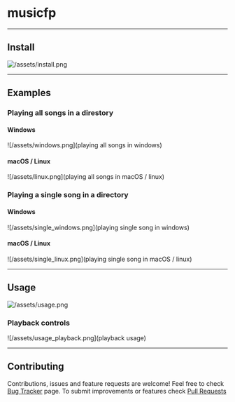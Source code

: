 # musicfp

------------

## Install

![/assets/install.png](installing)

------------

## Examples

### Playing all songs in a direstory

#### Windows

![/assets/windows.png](playing all songs in windows)

#### macOS / Linux

![/assets/linux.png](playing all songs in macOS / linux)

### Playing a single song in a directory

#### Windows

![/assets/single_windows.png](playing single song in windows)

#### macOS / Linux

![/assets/single_linux.png](playing single song in macOS / linux)

------------

## Usage

![/assets/usage.png](usage)

### Playback controls

![/assets/usage_playback.png](playback usage)

------------

## Contributing

Contributions, issues and feature requests are welcome!
Feel free to check [Bug Tracker](https://github.com/SatvikVirmani/musicfp/issues "issues") page.
To submit improvements or features check [Pull Requests](https://github.com/SatvikVirmani/musicfp/pulls "Pull Requests")